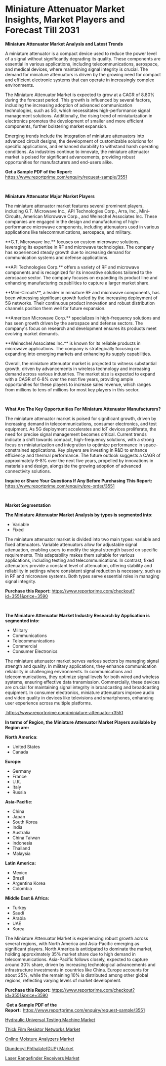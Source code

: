 <p><h1>Miniature Attenuator Market Insights, Market Players and Forecast Till 2031</h1></p><p><strong>Miniature Attenuator Market Analysis and Latest Trends</strong></p>
<p><p>A miniature attenuator is a compact device used to reduce the power level of a signal without significantly degrading its quality. These components are essential in various applications, including telecommunications, aerospace, and medical devices, where maintaining signal integrity is crucial. The demand for miniature attenuators is driven by the growing need for compact and efficient electronic systems that can operate in increasingly complex environments.</p><p>The Miniature Attenuator Market is expected to grow at a CAGR of 8.80% during the forecast period. This growth is influenced by several factors, including the increasing adoption of advanced communication technologies, such as 5G, which necessitates high-performance signal management solutions. Additionally, the rising trend of miniaturization in electronics promotes the development of smaller and more efficient components, further bolstering market expansion. </p><p>Emerging trends include the integration of miniature attenuators into advanced circuit designs, the development of customizable solutions for specific applications, and enhanced durability to withstand harsh operating conditions. As industries continue to innovate, the miniature attenuator market is poised for significant advancements, providing robust opportunities for manufacturers and end-users alike.</p></p>
<p><strong>Get a Sample PDF of the Report:&nbsp;</strong> <a href="https://www.reportprime.com/enquiry/request-sample/3551">https://www.reportprime.com/enquiry/request-sample/3551</a></p>
<p>&nbsp;</p>
<p><strong>Miniature Attenuator Major Market Players</strong></p>
<p><p>The miniature attenuator market features several prominent players, including G.T. Microwave Inc., API Technologies Corp., Arra, Inc., Mini-Circuits, American Microwave Corp., and Weinschel Associates Inc. These companies are engaged in the design and manufacturing of high-performance microwave components, including attenuators used in various applications like telecommunications, aerospace, and military.</p><p>**G.T. Microwave Inc.** focuses on custom microwave solutions, leveraging its expertise in RF and microwave technologies. The company has experienced steady growth due to increasing demand for communication systems and defense applications. </p><p>**API Technologies Corp.** offers a variety of RF and microwave components and is recognized for its innovative solutions tailored to the aerospace sector. The company focuses on expanding its product line and enhancing manufacturing capabilities to capture a larger market share. </p><p>**Mini-Circuits**, a leader in miniature RF and microwave components, has been witnessing significant growth fueled by the increasing deployment of 5G networks. Their continuous product innovation and robust distribution channels position them well for future expansion.</p><p>**American Microwave Corp.** specializes in high-frequency solutions and has seen growth driven by the aerospace and defense sectors. The company's focus on research and development ensures its products meet evolving market demands.</p><p>**Weinschel Associates Inc.** is known for its reliable products in microwave applications. The company is strategically focusing on expanding into emerging markets and enhancing its supply capabilities.</p><p>Overall, the miniature attenuator market is projected to witness substantial growth, driven by advancements in wireless technology and increasing demand across various industries. The market size is expected to expand with a CAGR of 6-8% over the next five years, providing ample opportunities for these players to increase sales revenue, which ranges from millions to tens of millions for most key players in this sector.</p></p>
<p>&nbsp;</p>
<p><strong>What Are The Key Opportunities For Miniature Attenuator Manufacturers?</strong></p>
<p><p>The miniature attenuator market is poised for significant growth, driven by increasing demand in telecommunications, consumer electronics, and test equipment. As 5G deployment accelerates and IoT devices proliferate, the need for precise signal management becomes critical. Current trends indicate a shift towards compact, high-frequency solutions, with a strong focus on miniaturization and integration to optimize performance in space-constrained applications. Key players are investing in R&D to enhance efficiency and thermal performance. The future outlook suggests a CAGR of approximately 6-8% over the next five years, propelled by innovations in materials and design, alongside the growing adoption of advanced connectivity solutions.</p></p>
<p><strong>Inquire or Share Your Questions If Any Before Purchasing This Report:</strong> <a href="https://www.reportprime.com/enquiry/pre-order/3551">https://www.reportprime.com/enquiry/pre-order/3551</a></p>
<p>&nbsp;</p>
<p><strong>Market Segmentation</strong></p>
<p><strong>The Miniature Attenuator Market Analysis by types is segmented into:</strong></p>
<p><ul><li>Variable</li><li>Fixed</li></ul></p>
<p><p>The miniature attenuator market is divided into two main types: variable and fixed attenuators. Variable attenuators allow for adjustable signal attenuation, enabling users to modify the signal strength based on specific requirements. This adaptability makes them suitable for various applications, including testing and telecommunications. In contrast, fixed attenuators provide a constant level of attenuation, offering stability and reliability in settings where consistent signal reduction is necessary, such as in RF and microwave systems. Both types serve essential roles in managing signal integrity.</p></p>
<p><strong>Purchase this Report:&nbsp;</strong><a href="https://www.reportprime.com/checkout?id=3551&price=3590">https://www.reportprime.com/checkout?id=3551&price=3590</a></p>
<p>&nbsp;</p>
<p><strong>The Miniature Attenuator Market Industry Research by Application is segmented into:</strong></p>
<p><ul><li>Military</li><li>Communications</li><li>Telecommunications</li><li>Commercial</li><li>Consumer Electronics</li></ul></p>
<p><p>The miniature attenuator market serves various sectors by managing signal strength and quality. In military applications, they enhance communication reliability in challenging environments. In communications and telecommunications, they optimize signal levels for both wired and wireless systems, ensuring effective data transmission. Commercially, these devices are crucial for maintaining signal integrity in broadcasting and broadcasting equipment. In consumer electronics, miniature attenuators improve audio and video quality in devices like televisions and smartphones, enhancing user experience across multiple platforms.</p></p>
<p><a href="https://www.reportprime.com/miniature-attenuator-r3551">&nbsp;https://www.reportprime.com/miniature-attenuator-r3551</a></p>
<p><strong>In terms of Region, the Miniature Attenuator Market Players available by Region are:</strong></p>
<p>
    <p> <strong> North America: </strong>
        <ul>
            <li>United States</li>
            <li>Canada</li>
        </ul>
        </p> 
    <p> <strong> Europe: </strong>
        <ul>
            <li>Germany</li>
            <li>France</li>
            <li>U.K.</li>
            <li>Italy</li>
            <li>Russia</li>
        </ul>
        </p> 
    <p> <strong> Asia-Pacific: </strong>
        <ul>
            <li>China</li>
            <li>Japan</li>
            <li>South Korea</li>
            <li>India</li>
            <li>Australia</li>
            <li>China Taiwan</li>
            <li>Indonesia</li>
            <li>Thailand</li>
            <li>Malaysia</li>
        </ul>
        </p> 
    <p> <strong> Latin America: </strong>
        <ul>
            <li>Mexico</li>
            <li>Brazil</li>
            <li>Argentina Korea</li>
            <li>Colombia</li>
        </ul>
        </p> 
    <p> <strong> Middle East & Africa: </strong>
        <ul>
            <li>Turkey</li>
            <li>Saudi</li>
            <li>Arabia</li>
            <li>UAE</li>
            <li>Korea</li>
        </ul>
    </p>
    </p>
<p><p>The Miniature Attenuator Market is experiencing robust growth across several regions, with North America and Asia-Pacific emerging as significant players. North America is anticipated to dominate the market, holding approximately 35% market share due to high demand in telecommunications. Asia-Pacific follows closely, expected to capture around 30% share, driven by increasing technological advancements and infrastructure investments in countries like China. Europe accounts for about 25%, while the remaining 10% is distributed among other global regions, reflecting varying levels of market development.</p></p>
<p><strong>Purchase this Report: </strong><a href="https://www.reportprime.com/checkout?id=3551&price=3590">https://www.reportprime.com/checkout?id=3551&price=3590</a></p>
<p>&nbsp;<strong>Get a Sample PDF of the Report:&nbsp;&nbsp;</strong><a href="https://www.reportprime.com/enquiry/request-sample/3551">https://www.reportprime.com/enquiry/request-sample/3551</a></p>
<p><strong></strong></p>
<p><p><a href="https://www.linkedin.com/pulse/unlocking-growth-potential-market-strategic-analysis-hydraulic-myemf?trackingId=i3KUVU4wSSW6GL1oWaIh1A%3D%3D">Hydraulic Universal Testing Machine Market</a></p><p><a href="https://github.com/joannesouthgate/Market-Research-Report-List-4/blob/main/thick-film-resistor-networks-market.md">Thick Film Resistor Networks Market</a></p><p><a href="https://www.linkedin.com/pulse/share-ranking-overall-sales-demand-forecast-2024-2031-indicurator-j1mff?trackingId=9YvV3R9aRCixXV1SC3r2cQ%3D%3D">Online Moisture Analyzers Market</a></p><p><a href="https://issuu.com/reportprime-2/docs/diundecyl-phthalatedup-market-size-_49391512ed0750">Diundecyl Phthalate(DUP) Market</a></p><p><a href="https://github.com/wwwkeltoum/Market-Research-Report-List-4/blob/main/laser-rangefinder-receivers-market.md">Laser Rangefinder Receivers Market</a></p></p>